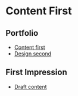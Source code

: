 # Content First

## Portfolio

- [Content first](/index.md)
- [Design second](?) <!-- Link to Figma, Miro, Notion, etc. -->

## First Impression

- [Draft content](../02-first-impression)
